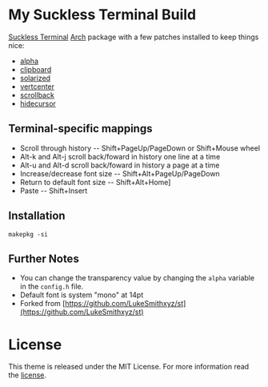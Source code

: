 # My Suckless Terminal Build

[Suckless Terminal](https://st.suckless.org) [Arch](https://www.archlinux.org/) package with a few patches installed to keep things nice:

+ [alpha](https://st.suckless.org/patches/alpha/)
+ [clipboard](https://st.suckless.org/patches/clipboard/)
+ [solarized](https://st.suckless.org/patches/solarized/)
+ [vertcenter](https://st.suckless.org/patches/vertcenter/)
+ [scrollback](https://st.suckless.org/patches/scrollback/)
+ [hidecursor](https://st.suckless.org/patches/hidecursor/])

## Terminal-specific mappings

+ Scroll through history -- Shift+PageUp/PageDown or Shift+Mouse wheel
+ Alt-k and Alt-j scroll back/foward in history one line at a time
+ Alt-u and Alt-d scroll back/foward in history a page at a time
+ Increase/decrease font size -- Shift+Alt+PageUp/PageDown
+ Return to default font size -- Shift+Alt+Home]
+ Paste -- Shift+Insert

## Installation

```
makepkg -si
```

## Further Notes

+ You can change the transparency value by changing the `alpha` variable in the `config.h` file.
+ Default font is system "mono" at 14pt
+ Forked from [https://github.com/LukeSmithxyz/st](https://github.com/LukeSmithxyz/st)

# License

This theme is released under the MIT License. For more information read the [license][license].

[license]: https://github.com/alrayyes/st/blob/master/LICENSE.
